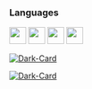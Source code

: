 
<!--
**DankBoi293/DankBoi293** is a ✨ _special_ ✨ repository because its `README.md` (this file) appears on your GitHub profile.

Here are some ideas to get you started:

- 🔭 I’m currently working on ...
- 🌱 I’m currently learning ...
- 👯 I’m looking to collaborate on ...
- 🤔 I’m looking for help with ...
- 💬 Ask me about ...
- 📫 How to reach me: ...
- 😄 Pronouns: ...
- ⚡ Fun fact: ...
-->
### Languages
<div>
<img src="icons/python.svg" width="30px">
<img src="icons/html.svg" width="30px">
<img src="icons/css.svg" width="30px">
<img src="icons/javascript.svg" width="30px">
</div>




[![Dark-Card](https://github-readme-stats.vercel.app/api?username=Ethan-Ka&count_private=true&show_icons=true&theme=github_dark_dimmed#gh-dark-mode-only)](https://github.com/anuraghazra/github-readme-stats#gh-dark-mode-only) 

[![Dark-Card](https://github-readme-stats.vercel.app/api/top-langs/?username=Ethan-Ka&layout=compact&theme=github_dark_dimmed#gh-dark-mode-only)](https://github.com/anuraghazra/github-readme-stats#gh-dark-mode-only)
  
